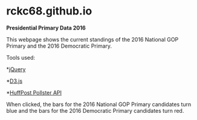# rckc68.github.io

**Presidential Primary Data 2016**  

This webpage shows the current standings of the 2016 National GOP Primary and the 2016 Democratic Primary.

Tools used:

*[jQuery](https://jquery.com/)  

*[D3.js](https://d3js.org/)  

*[HuffPost Pollster API](http://elections.huffingtonpost.com/pollster/api)  

When clicked, the bars for the 2016 National GOP Primary candidates turn blue and the bars for the 2016 Democratic Primary candidates turn red.
